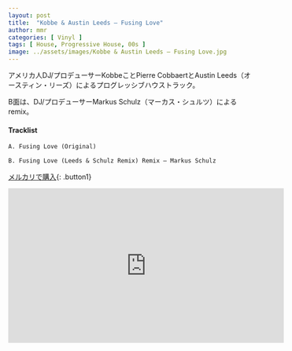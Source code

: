 ```yaml
---
layout: post
title:  "Kobbe & Austin Leeds – Fusing Love"
author: mmr
categories: [ Vinyl ]
tags: [ House, Progressive House, 00s ]
image: ../assets/images/Kobbe & Austin Leeds – Fusing Love.jpg
---
```


アメリカ人DJ/プロデューサーKobbeことPierre CobbaertとAustin Leeds（オースティン・リーズ）によるプログレッシブハウストラック。

B面は、DJ/プロデューサーMarkus Schulz（マーカス・シュルツ）によるremix。

#### Tracklist
```md
A. Fusing Love (Original)

B. Fusing Love (Leeds & Schulz Remix) Remix – Markus Schulz
```

[メルカリで購入](https://jp.mercari.com/item/m59349003998?afid=6142608987){: .button1}


<iframe width="560" height="315" src="https://www.youtube.com/embed/Qqn08DSjR9s?si=hA3dPVEBQtbgHsjR" title="YouTube video player" frameborder="0" allow="accelerometer; autoplay; clipboard-write; encrypted-media; gyroscope; picture-in-picture; web-share" referrerpolicy="strict-origin-when-cross-origin" allowfullscreen></iframe>